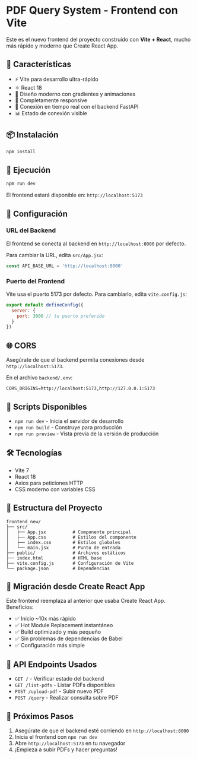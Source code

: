 # PDF Query System - Frontend con Vite

Este es el nuevo frontend del proyecto construido con **Vite + React**, mucho más rápido y moderno que Create React App.

## 🚀 Características

- ⚡ Vite para desarrollo ultra-rápido
- ⚛️ React 18
- 🎨 Diseño moderno con gradientes y animaciones
- 📱 Completamente responsive
- 🔌 Conexión en tiempo real con el backend FastAPI
- 📊 Estado de conexión visible

## 📦 Instalación

```bash
npm install
```

## 🏃 Ejecución

```bash
npm run dev
```

El frontend estará disponible en: `http://localhost:5173`

## 🔧 Configuración

### URL del Backend

El frontend se conecta al backend en `http://localhost:8000` por defecto.

Para cambiar la URL, edita `src/App.jsx`:

```javascript
const API_BASE_URL = 'http://localhost:8000'
```

### Puerto del Frontend

Vite usa el puerto 5173 por defecto. Para cambiarlo, edita `vite.config.js`:

```javascript
export default defineConfig({
  server: {
    port: 3000 // tu puerto preferido
  }
})
```

## 🌐 CORS

Asegúrate de que el backend permita conexiones desde `http://localhost:5173`.

En el archivo `backend/.env`:

```
CORS_ORIGINS=http://localhost:5173,http://127.0.0.1:5173
```

## 📝 Scripts Disponibles

- `npm run dev` - Inicia el servidor de desarrollo
- `npm run build` - Construye para producción
- `npm run preview` - Vista previa de la versión de producción

## 🛠️ Tecnologías

- Vite 7
- React 18
- Axios para peticiones HTTP
- CSS moderno con variables CSS

## 🎨 Estructura del Proyecto

```
frontend_new/
├── src/
│   ├── App.jsx          # Componente principal
│   ├── App.css          # Estilos del componente
│   ├── index.css        # Estilos globales
│   └── main.jsx         # Punto de entrada
├── public/              # Archivos estáticos
├── index.html           # HTML base
├── vite.config.js       # Configuración de Vite
└── package.json         # Dependencias
```

## 🔄 Migración desde Create React App

Este frontend reemplaza al anterior que usaba Create React App. Beneficios:

- ✅ Inicio ~10x más rápido
- ✅ Hot Module Replacement instantáneo
- ✅ Build optimizado y más pequeño
- ✅ Sin problemas de dependencias de Babel
- ✅ Configuración más simple

## 📡 API Endpoints Usados

- `GET /` - Verificar estado del backend
- `GET /list-pdfs` - Listar PDFs disponibles
- `POST /upload-pdf` - Subir nuevo PDF
- `POST /query` - Realizar consulta sobre PDF

## 🎯 Próximos Pasos

1. Asegúrate de que el backend esté corriendo en `http://localhost:8000`
2. Inicia el frontend con `npm run dev`
3. Abre `http://localhost:5173` en tu navegador
4. ¡Empieza a subir PDFs y hacer preguntas!
